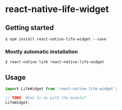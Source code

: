 # react-native-life-widget

## Getting started

`$ npm install react-native-life-widget --save`

### Mostly automatic installation

`$ react-native link react-native-life-widget`

## Usage
```javascript
import LifeWidget from 'react-native-life-widget';

// TODO: What to do with the module?
LifeWidget;
```
